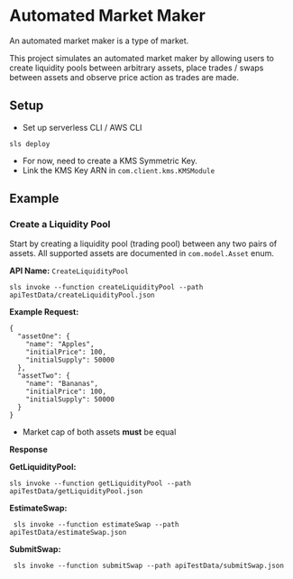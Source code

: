 # Automated Market Maker

An automated market maker is a type of market.

This project simulates an automated market maker by allowing users to create liquidity pools between arbitrary assets,
place trades / swaps between assets and observe price action as trades are made.

## Setup
* Set up serverless CLI / AWS CLI
```
sls deploy
```
* For now, need to create a KMS Symmetric Key. 
* Link the KMS Key ARN in `com.client.kms.KMSModule`

## Example

### Create a Liquidity Pool
Start by creating a liquidity pool (trading pool) between any two pairs of assets. All
supported assets are documented in `com.model.Asset` enum.

**API Name:** `CreateLiquidityPool`
```
sls invoke --function createLiquidityPool --path apiTestData/createLiquidityPool.json
```

**Example Request:**
```
{
  "assetOne": {
    "name": "Apples",
    "initialPrice": 100,
    "initialSupply": 50000
  },
  "assetTwo": {
    "name": "Bananas",
    "initialPrice": 100,
    "initialSupply": 50000
  }
}
```
* Market cap of both assets **must** be equal

**Response**

**GetLiquidityPool:**
```
sls invoke --function getLiquidityPool --path apiTestData/getLiquidityPool.json
```

**EstimateSwap:**
```
 sls invoke --function estimateSwap --path apiTestData/estimateSwap.json
```

**SubmitSwap:**
```
 sls invoke --function submitSwap --path apiTestData/submitSwap.json
```